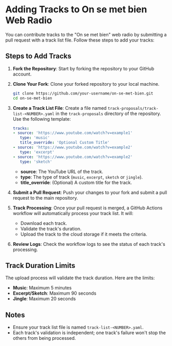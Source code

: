 # Adding Tracks to On se met bien Web Radio

You can contribute tracks to the "On se met bien" web radio by submitting a pull request with a track list file. Follow these steps to add your tracks:

## Steps to Add Tracks

1. **Fork the Repository**: Start by forking the repository to your GitHub account.

2. **Clone Your Fork**: Clone your forked repository to your local machine.

   ```bash
   git clone https://github.com/your-username/on-se-met-bien.git
   cd on-se-met-bien
   ```

3. **Create a Track List File**: Create a file named `track-proposals/track-list-<NUMBER>.yaml` in the `track-proposals` directory of the repository. Use the following template:

   ```yaml
   tracks:
   - source: 'https://www.youtube.com/watch?v=example1'
      type: 'music'
      title_override: 'Optional Custom Title'
   - source: 'https://www.youtube.com/watch?v=example2'
      type: 'excerpt'
   - source: 'https://www.youtube.com/watch?v=example2'
      type: 'sketch'
   ```

   - **source**: The YouTube URL of the track.
   - **type**: The type of track (`music`, `excerpt`, `sketch` or `jingle`).
   - **title_override**: (Optional) A custom title for the track.

4. **Submit a Pull Request**: Push your changes to your fork and submit a pull request to the main repository.

5. **Track Processing**: Once your pull request is merged, a GitHub Actions workflow will automatically process your track list. It will:
   - Download each track.
   - Validate the track's duration.
   - Upload the track to the cloud storage if it meets the criteria.

6. **Review Logs**: Check the workflow logs to see the status of each track's processing.

## Track Duration Limits

The upload process will validate the track duration. Here are the limits:

   - **Music**: Maximum 5 minutes
   - **Excerpt/Sketch**: Maximum 90 seconds
   - **Jingle**: Maximum 20 seconds

## Notes

- Ensure your track list file is named `track-list-<NUMBER>.yaml`.
- Each track's validation is independent; one track's failure won't stop the others from being processed. 